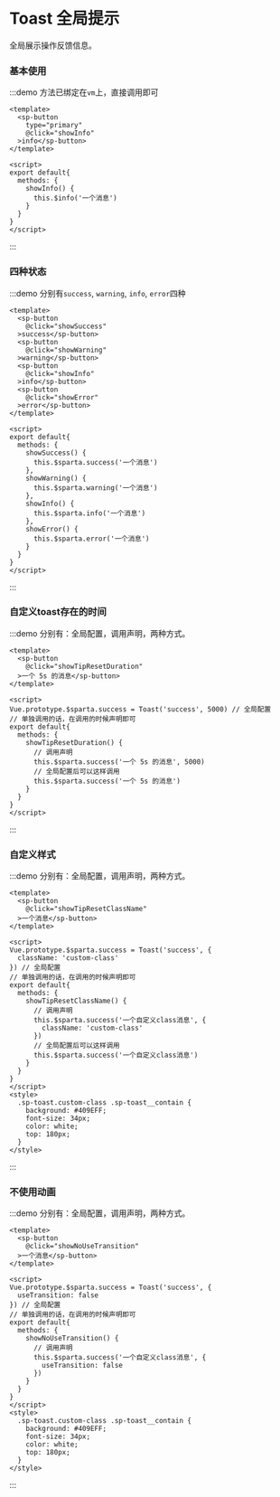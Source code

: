 # Toast 全局提示

全局展示操作反馈信息。

### 基本使用

:::demo 方法已绑定在`vm`上，直接调用即可
```vue
<template>
  <sp-button
    type="primary"
    @click="showInfo"
  >info</sp-button>
</template>

<script>
export default{
  methods: {
    showInfo() {
      this.$info('一个消息')
    }
  }
}
</script>
```
:::

### 四种状态

:::demo 分别有`success`, `warning`, `info`, `error`四种
```vue
<template>
  <sp-button
    @click="showSuccess"
  >success</sp-button>
  <sp-button
    @click="showWarning"
  >warning</sp-button>
  <sp-button
    @click="showInfo"
  >info</sp-button>
  <sp-button
    @click="showError"
  >error</sp-button>
</template>

<script>
export default{
  methods: {
    showSuccess() {
      this.$sparta.success('一个消息')
    },
    showWarning() {
      this.$sparta.warning('一个消息')
    },
    showInfo() {
      this.$sparta.info('一个消息')
    },
    showError() {
      this.$sparta.error('一个消息')
    }
  }
}
</script>
```
:::

### 自定义toast存在的时间

:::demo 分别有：全局配置，调用声明，两种方式。
```vue
<template>
  <sp-button
    @click="showTipResetDuration"
  >一个 5s 的消息</sp-button>
</template>

<script>
Vue.prototype.$sparta.success = Toast('success', 5000) // 全局配置
// 单独调用的话，在调用的时候声明即可
export default{
  methods: {
    showTipResetDuration() {
      // 调用声明
      this.$sparta.success('一个 5s 的消息', 5000)
      // 全局配置后可以这样调用
      this.$sparta.success('一个 5s 的消息')
    }
  }
}
</script>
```
:::


### 自定义样式

:::demo 分别有：全局配置，调用声明，两种方式。
```vue
<template>
  <sp-button
    @click="showTipResetClassName"
  >一个消息</sp-button>
</template>

<script>
Vue.prototype.$sparta.success = Toast('success', {
  className: 'custom-class'
}) // 全局配置
// 单独调用的话，在调用的时候声明即可
export default{
  methods: {
    showTipResetClassName() {
      // 调用声明
      this.$sparta.success('一个自定义class消息', {
        className: 'custom-class'
      })
      // 全局配置后可以这样调用
      this.$sparta.success('一个自定义class消息')
    }
  }
}
</script>
<style>
  .sp-toast.custom-class .sp-toast__contain {
    background: #409EFF;
    font-size: 34px;
    color: white;
    top: 180px;
  }
</style>
```
:::

### 不使用动画

:::demo 分别有：全局配置，调用声明，两种方式。
```vue
<template>
  <sp-button
    @click="showNoUseTransition"
  >一个消息</sp-button>
</template>

<script>
Vue.prototype.$sparta.success = Toast('success', {
  useTransition: false
}) // 全局配置
// 单独调用的话，在调用的时候声明即可
export default{
  methods: {
    showNoUseTransition() {
      // 调用声明
      this.$sparta.success('一个自定义class消息', {
        useTransition: false
      })
    }
  }
}
</script>
<style>
  .sp-toast.custom-class .sp-toast__contain {
    background: #409EFF;
    font-size: 34px;
    color: white;
    top: 180px;
  }
</style>
```
:::

<script>
export default{
  methods: {
    showSuccess() {
      this.$sparta.success('一个消息')
    },
    showWarning() {
      this.$sparta.warning('一个消息')
    },
    showInfo() {
      this.$sparta.info('一个消息')
    },
    showError() {
      this.$sparta.error('一个消息')
    },
    showTipResetDuration() {
      this.$sparta.success('一个 5s 的消息', 5000)
    },
    showTipResetClassName() {
      // 调用声明
      this.$sparta.success('一个自定义class消息', {
        className: 'custom-class'
      })
    },
    showNoUseTransition() {
      // 调用声明
      this.$sparta.success('一个自定义class消息', {
        useTransition: false
      })
    }
  }
}
</script>
<style>
  .sp-toast.custom-class .sp-toast__contain {
    background: #409EFF;
    font-size: 34px;
    color: white;
    top: 180px;
  }
</style>
